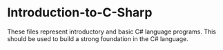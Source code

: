 # Introduction-to-C-Sharp
These files represent introductory and basic C# language programs. 
This should be used to build a strong foundation in the C# language.
